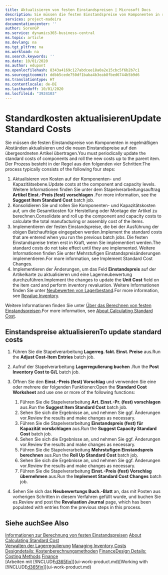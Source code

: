 ```yaml
---
title: Aktualisieren von festen Einstandspreisen | Microsoft Docs
description: Sie müssen die festen Einstandspreise von Komponenten in regelmäßigen Abständen aktualisieren und die neuen Einstandspreise auf den übergeordneten Artikel übertragen.
services: project-madeira
documentationcenter: ''
author: SorenGP
ms.service: dynamics365-business-central
ms.topic: article
ms.devlang: na
ms.tgt_pltfrm: na
ms.workload: na
ms.search.keywords: ''
ms.date: 10/01/2020
ms.author: edupont
ms.openlocfilehash: 8343a4169c127abdcee18a0a2e15cbc5f6b2b7c1
ms.sourcegitcommit: ddbb5cede750df1baba4b3eab8fbed6744b5b9d6
ms.translationtype: HT
ms.contentlocale: de-DE
ms.lasthandoff: 10/01/2020
ms.locfileid: "3924103"
---
```

# <a name="update-standard-costs"></a><span data-ttu-id="1aa0d-103">Standardkosten aktualisieren</span><span class="sxs-lookup"><span data-stu-id="1aa0d-103">Update Standard Costs</span></span>
<span data-ttu-id="1aa0d-104">Sie müssen die festen Einstandspreise von Komponenten in regelmäßigen Abständen aktualisieren und die neuen Einstandspreise auf den übergeordneten Artikel übertragen.</span><span class="sxs-lookup"><span data-stu-id="1aa0d-104">You must periodically update the standard costs of components and roll the new costs up to the parent item.</span></span> <span data-ttu-id="1aa0d-105">Der Prozess besteht in der Regel aus den folgenden vier Schritten:</span><span class="sxs-lookup"><span data-stu-id="1aa0d-105">The process typically consists of the following four steps:</span></span>  

1.  <span data-ttu-id="1aa0d-106">Aktualisieren von Kosten auf der Komponenten- und Kapazitätsebene.</span><span class="sxs-lookup"><span data-stu-id="1aa0d-106">Update costs at the component and capacity levels.</span></span> <span data-ttu-id="1aa0d-107">Weitere Informationen finden Sie unter dem Stapelverarbeitungsauftrag **Artikel Einst.-Preis (fest) vorschlagen** .</span><span class="sxs-lookup"><span data-stu-id="1aa0d-107">For more information, see the **Suggest Item Standard Cost** batch job.</span></span>  
2.  <span data-ttu-id="1aa0d-108">Konsolidieren Sie und rollen Sie Komponenten- und Kapazitätskosten auf, um die Gesamtkosten für Herstellung oder Montage der Artikel zu berechnen.</span><span class="sxs-lookup"><span data-stu-id="1aa0d-108">Consolidate and roll up the component and capacity costs to calculate the total manufacturing or assembly cost of the items.</span></span>  
3.  <span data-ttu-id="1aa0d-109">Implementieren der festen Einstandspreise, die bei der Ausführung der obigen Batchaufträge eingegeben werden.</span><span class="sxs-lookup"><span data-stu-id="1aa0d-109">Implement the standard costs that are entered when you run the previous batch jobs.</span></span> <span data-ttu-id="1aa0d-110">Die festen Einstandspreise treten erst in Kraft, wenn Sie implementiert werden.</span><span class="sxs-lookup"><span data-stu-id="1aa0d-110">The standard costs do not take effect until they are implemented.</span></span> <span data-ttu-id="1aa0d-111">Weitere Informationen finden Sie unter Mehrstufigen Einstandspreisänderungen implementieren.</span><span class="sxs-lookup"><span data-stu-id="1aa0d-111">For more information, see Implement Standard Cost Changes.</span></span>  
4.  <span data-ttu-id="1aa0d-112">Implementieren der Änderungen, um das Feld **Einstandspreis** auf der Artikelkarte zu aktualisieren und eine Lagerneubewertung durchzuführen.</span><span class="sxs-lookup"><span data-stu-id="1aa0d-112">Implement the changes to update the **Unit Cost** field on the item card and perform inventory revaluation.</span></span> <span data-ttu-id="1aa0d-113">Weitere Informationen finden Sie unter [Neubewerten von Lagerbestand](inventory-how-revalue-inventory.md).</span><span class="sxs-lookup"><span data-stu-id="1aa0d-113">For more information, see [Revalue Inventory](inventory-how-revalue-inventory.md).</span></span>  

<span data-ttu-id="1aa0d-114">Weitere Informationen finden Sie unter [Über das Berechnen von festen Einstandspreisen](finance-about-calculating-standard-cost.md).</span><span class="sxs-lookup"><span data-stu-id="1aa0d-114">For more information, see [About Calculating Standard Cost](finance-about-calculating-standard-cost.md).</span></span>  
## <a name="to-update-standard-costs"></a><span data-ttu-id="1aa0d-115">Einstandspreise aktualisieren</span><span class="sxs-lookup"><span data-stu-id="1aa0d-115">To update standard costs</span></span>  
1.  <span data-ttu-id="1aa0d-116">Führen Sie die Stapelverarbeitung **Lagerreg. fakt. Einst. Preise** aus.</span><span class="sxs-lookup"><span data-stu-id="1aa0d-116">Run the **Adjust Cost-Item Entries** batch job.</span></span>  
2.  <span data-ttu-id="1aa0d-117">Aufruf der Stapelverarbeitung **Lagerregulierung buchen** .</span><span class="sxs-lookup"><span data-stu-id="1aa0d-117">Run the **Post Inventory Cost to G/L** batch job.</span></span>  
3.  <span data-ttu-id="1aa0d-118">Öffnen Sie den **Einst.-Preis (fest) Vorschlag** und verwenden Sie eine oder mehrere der folgenden Funktionen:</span><span class="sxs-lookup"><span data-stu-id="1aa0d-118">Open the **Standard Cost Worksheet** and use one or more of the following functions:</span></span>  

    1.  <span data-ttu-id="1aa0d-119">Führen Sie die Stapelverarbeitung **Art. Einst.-Pr. (fest) vorschlagen** aus.</span><span class="sxs-lookup"><span data-stu-id="1aa0d-119">Run the **Suggest Item Standard Cost** batch job.</span></span>  
    2.  <span data-ttu-id="1aa0d-120">Sehen Sie sich die Ergebnisse an, und nehmen Sie ggf. Änderungen vor.</span><span class="sxs-lookup"><span data-stu-id="1aa0d-120">Review the results and make changes as necessary.</span></span>  
    3.  <span data-ttu-id="1aa0d-121">Führen Sie die Stapelverarbeitung **Einstandspreis (fest) für Kapazität vors&chlagen** aus.</span><span class="sxs-lookup"><span data-stu-id="1aa0d-121">Run the **Suggest Capacity Standard Cost** batch job.</span></span>  
    4.  <span data-ttu-id="1aa0d-122">Sehen Sie sich die Ergebnisse an, und nehmen Sie ggf. Änderungen vor.</span><span class="sxs-lookup"><span data-stu-id="1aa0d-122">Review the results and make changes as necessary.</span></span>
    5. <span data-ttu-id="1aa0d-123">Führen Sie die Stapelverarbeitung **Mehrstufigen Einstandspreis berechnen** aus.</span><span class="sxs-lookup"><span data-stu-id="1aa0d-123">Run the **Roll Up Standard Cost** batch job.</span></span>
    6.  <span data-ttu-id="1aa0d-124">Sehen Sie sich die Ergebnisse an, und nehmen Sie ggf. Änderungen vor.</span><span class="sxs-lookup"><span data-stu-id="1aa0d-124">Review the results and make changes as necessary.</span></span>
    7.  <span data-ttu-id="1aa0d-125">Führen Sie die Stapelverarbeitung **Einst.-Preis (fest) Vorschlag übernehmen** aus.</span><span class="sxs-lookup"><span data-stu-id="1aa0d-125">Run the **Implement Standard Cost Changes** batch job.</span></span>  
4.  <span data-ttu-id="1aa0d-126">Sehen Sie sich das  **Neubewertungs Buch.-Blatt** an, das mit Posten aus vorherigen Schritten in diesem Verfahren gefüllt wurde, und buchen Sie es.</span><span class="sxs-lookup"><span data-stu-id="1aa0d-126">Review and post the **Revaluation Journal** page, which has been populated with entries from the previous steps in this process.</span></span>  

## <a name="see-also"></a><span data-ttu-id="1aa0d-127">Siehe auch</span><span class="sxs-lookup"><span data-stu-id="1aa0d-127">See Also</span></span>  
 <span data-ttu-id="1aa0d-128">[Informationen zur Berechnung von festen Einstandspreisen](finance-about-calculating-standard-cost.md) </span><span class="sxs-lookup"><span data-stu-id="1aa0d-128">[About Calculating Standard Cost](finance-about-calculating-standard-cost.md) </span></span>  
 <span data-ttu-id="1aa0d-129">[Verwalten der Lagerregulierung](finance-manage-inventory-costs.md) </span><span class="sxs-lookup"><span data-stu-id="1aa0d-129">[Managing Inventory Costs](finance-manage-inventory-costs.md) </span></span>  
 <span data-ttu-id="1aa0d-130">[Designdetails: Kostenberechnungsmethoden](design-details-costing-methods.md) [Finance](finance.md)</span><span class="sxs-lookup"><span data-stu-id="1aa0d-130">[Design Details: Costing Methods](design-details-costing-methods.md) [Finance](finance.md)</span></span>  
 <span data-ttu-id="1aa0d-131">[Arbeiten mit [!INCLUDE[d365fin](includes/d365fin_md.md)]](ui-work-product.md)</span><span class="sxs-lookup"><span data-stu-id="1aa0d-131">[Working with [!INCLUDE[d365fin](includes/d365fin_md.md)]](ui-work-product.md)</span></span>  
